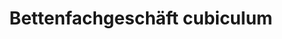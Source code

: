 ---
title: "Bettenfachgeschäft cubiculum"
url: /leverkusen/bettenfachgeschaeft-cubiculum/
shop: Möbel
---